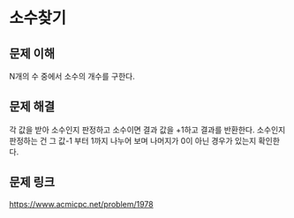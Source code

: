 # 소수찾기

## 문제 이해
N개의 수 중에서 소수의 개수를 구한다.

## 문제 해결
각 값을 받아 소수인지 판정하고 소수이면 결과 값을 +1하고 결과를 반환한다.
소수인지 판정하는 건 그 값-1 부터 1까지 나누어 보며 나머지가 0이 아닌 경우가 있는지 확인한다.


## 문제 링크
https://www.acmicpc.net/problem/1978
